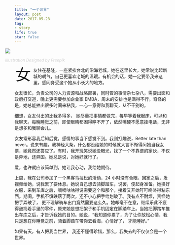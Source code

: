 ```yaml
---
title: "一个世界"
layout: post
date: 2017-05-28
tag:
- story
life: true
star: false
---
```

<style>
.wrapper-hero {
  width: 112%;
  margin-left: -6%;
}
.fl {
  float: left;
  font-size: 50px;
  line-height: 50px;
  padding-top: 0;
  padding-right: 8px;
  padding-left: 3px;
}
</style>
<div class="wrapper-hero">
<img src="{{ site.url }}/assets/images/long-distance.jpg" style="display:block; margin: 0 auto;" />

<a class="link-to-author"
   style="
          font-style: italic;
          text-decoration: none;
          color: lightgray;
          font-size: 13px;
         "
href="http://www.freepik.com">Illustration Designed by Freepik</a>
</div>

<span class="fl">女</span>友住在基隆，一座紧挨台北的沿海老城。她在这里长大，她常说比起新城的朝气，自己更喜欢老城的温暖。有机会的话，她一定要带我来这里，感同身受这个她从小长大的地方。

女友很忙，负责公司的人力资源和战略部署，同时管的事情杂七杂八，需要出面和政府打交道，晚上更需要参加企业家 EMBA，周末的安排也是满得不行。奇怪的是，她总能抽出很多时间来粘我，一心一意得和我聊天，从不干别的。

细想，女友付出的比我多得多， 她尽量把事情都做完，每早等着我起床，可以和我聊天。每晚睡觉之前，即使眼睛都困得睁不开了，依然嘴硬不愿意挂电话，无非是想多和我聊会儿。

女友常形容我后知后觉，感情的事当下感觉不到。我则打趣说，Better late than never。说来有趣，我神经大条，什么都没给她的时候就大言不惭得问她当我女票，她竟然还答应了。有时，我开玩笑说她没眼光，找了一个不靠谱的家伙，不仅是异地，还异国。她总是说，对她好就行了。

爱，也许就应该简单到，她让我心动，我给她期待。

上周，我在公司参加了一个黑客马拉松的活动，24 小时没有合眼。回家之后，发视频给她，说我累了要休息。她说自己想去骑脚踏车，说罢，便起身准备。她换好衣服，来到车库之后，嘀嘀咕咕得说需要这个和那个，接着又开始叮叮咚咚得粘东西。期间，手机不慎跌落了两次，还不小心把手给划破了。我有点不耐烦，责怪她把手弄破了， 更不理解骑车出门竟然需要这么久。她却毫不在意，继续乐此不疲得鼓捣着手里的零件，原来她是想把架子和手机固定在脚踏车上。当她把脚踏车推出车库之后，才告诉我她的目的。她说，“我知道你累了，为了让你放松心情，我只是想在你睡觉之前，骑着脚踏车带你去看海，心情好了， 才能睡好。”

如果有天，有人把我当世界， 我还不懂得珍惜，那么，我失去的不仅仅会是一个世界。
